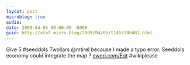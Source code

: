 ```yaml
---
layout: post
microblog: true
audio: 
date: 2009-04-05 00:00:00 -0000
guid: http://xtof.micro.blog/2009/04/05/t1455786481.html
---
```

Give 5 #seeddols Twollars @mtirel because I made a typo error.  Seeddols economy could integrate the map ?  [eweri.com/Eqt](http://eweri.com/Eqt) #wikiplease
